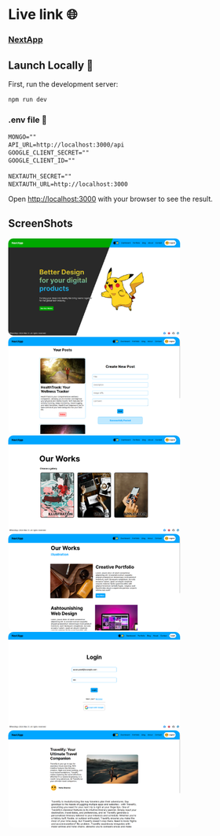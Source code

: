 <style>
    img {
        width : 350px;
        border-radius : 10px;
    }
</style>

# Live link 🌐

### [NextApp](https://next-app-git-main-shouryaraj-singhs-projects.vercel.app/)

## Launch Locally 🚀

First, run the development server:

```bash
npm run dev
```
### .env file 🌲
```
MONGO=""
API_URL=http://localhost:3000/api
GOOGLE_CLIENT_SECRET=""
GOOGLE_CLIENT_ID=""

NEXTAUTH_SECRET=""
NEXTAUTH_URL=http://localhost:3000
```

Open [http://localhost:3000](http://localhost:3000) with your browser to see the result.

## ScreenShots
![home](public/screenshot/home.png)
![dashboard](public/screenshot/dashboard.png)
![portfolio](public/screenshot/portfolio.png)
![portfolio-work](public/screenshot/portfolio-works.png)
![login](public/screenshot/login.png)
![blog-page](public/screenshot/blog-page.png)

